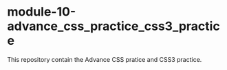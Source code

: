 # module-10-advance_css_practice_css3_practice
This repository contain the Advance CSS pratice and CSS3 practice.
